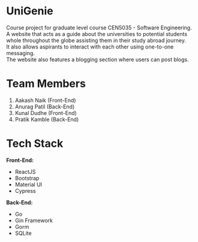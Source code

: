 # UniGenie
Course project for graduate level course CEN5035 - Software Engineering.<br>
A website that acts as a guide about the universities to potential students whole throughout the globe assisting them in their study abroad journey.<br>
It also allows aspirants to interact with each other using one-to-one messaging.<br>
The website also features a blogging section where users can post blogs.

# Team Members
1) Aakash Naik (Front-End)
2) Anurag Patil (Back-End)
3) Kunal Dudhe (Front-End)
4) Pratik Kamble (Back-End)

# Tech Stack
**Front-End:**
* ReactJS
* Bootstrap
* Material UI
* Cypress

**Back-End:** 
* Go
* Gin Framework
* Gorm
* SQLite
